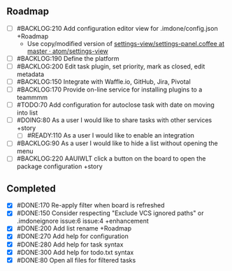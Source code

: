 Roadmap
----
- [ ] #BACKLOG:210 Add configuration editor view for .imdone/config.json +Roadmap
  - Use copy/modified version of [settings-view/settings-panel.coffee at master · atom/settings-view](https://github.com/atom/settings-view/blob/master/lib/settings-panel.coffee)
- [ ] #BACKLOG:190 Define the platform
- [ ] #BACKLOG:200 Edit task plugin, set priority, mark as closed, edit metadata
- [ ] #BACKLOG:150 Integrate with Waffle.io, GitHub, Jira, Pivotal
- [ ] #BACKLOG:170 Provide on-line service for installing plugins to a teammmm
- [ ] #TODO:70 Add configuration for autoclose task with date on moving into list
- [ ] #DOING:80 As a user I would like to share tasks with other services +story
  - [ ] #READY:110 As a user I would like to enable an integration
- [ ] #BACKLOG:90 As a user I would like to hide a list without opening the menu
- [ ] #BACKLOG:220 AAUIWLT click a button on the board to open the package configuration +story

Completed
----
- [x] #DONE:170 Re-apply filter when board is refreshed
- [x] #DONE:150 Consider respecting "Exclude VCS ignored paths" or .imdoneignore issue:6 issue:4 +enhancement
- [x] #DONE:200 Add list rename +Roadmap
- [x] #DONE:270 Add help for configuration
- [x] #DONE:280 Add help for task syntax
- [x] #DONE:300 Add help for todo.txt syntax
- [x] #DONE:80 Open all files for filtered tasks
